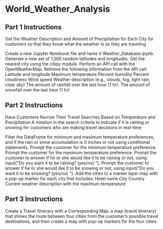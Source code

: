 # World_Weather_Analysis
## Part 1 Instructions

Get the Weather Description and Amount of Precipitation for Each City for customers so that they know what the weather is as they are traveling

Create a new Jupyter Notebook file and name it Weather_Database.ipynb.
Generate a new set of 1,500 random latitudes and longitudes.
Get the nearest city using the citipy module.
Perform an API call with the OpenWeatherMap.
Retrieve the following information from the API call:
Latitude and longitude
Maximum temperature
Percent humidity
Percent cloudiness
Wind speed
Weather description (e.g., clouds, fog, light rain, clear sky)
The amount of rainfall over the last hour (1 hr).
The amount of snowfall over the last hour (1 hr)

## Part 2 Instructions
Have Customers Narrow Their Travel Searches Based on Temperature and Precipitation
A notation in the search criteria to indicate if it is raining or snowing for customers who are making travel decisions in real-time

Filter the DataFrame for minimum and maximum temperature preferences, and if the rain or snow accumulation is 0 inches or not using conditional statements.
Prompt the customer for the minimum temperature preference.
Prompt the customer for the maximum temperature preference.
Prompt the customer to answer if he or she would like it to be raining or not, using input("Do you want it to be raining? (yes/no) ").
Prompt the customer to answer if he or she would like it to be snowing or not, using input("Do you want it to be snowing? (yes/no) ").
Add the cities to a marker layer map with a pop-up marker for each city that includes:
  Hotel name
  City
  Country
  Current weather description with the maximum temperature
  
  ## Part 3 Instructions
Create a Travel Itinerary with a Corresponding Map. a map (travel itinerary) that shows the route between four cities from the customer’s possible travel destinations, and then create a map with pop-up markers for the four cities.
  
